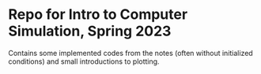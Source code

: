 # Repo for Intro to Computer Simulation, Spring 2023
Contains some implemented codes from the notes (often without initialized conditions) and small introductions to plotting.
